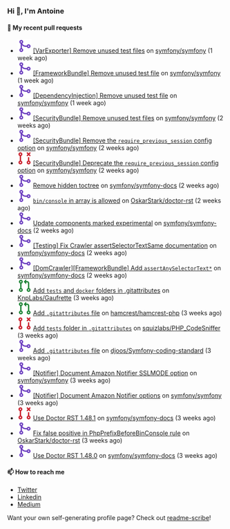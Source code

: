 ### Hi 👋, I'm Antoine

#### 👷 My recent pull requests

- ![](./assets/pr-merged.svg) [[VarExporter] Remove unused test files](https://github.com/symfony/symfony/pull/51406) on [symfony/symfony](https://github.com/symfony/symfony) (1 week ago)
- ![](./assets/pr-merged.svg) [[FrameworkBundle] Remove unused test file](https://github.com/symfony/symfony/pull/51405) on [symfony/symfony](https://github.com/symfony/symfony) (1 week ago)
- ![](./assets/pr-merged.svg) [[DependencyInjection] Remove unused test file](https://github.com/symfony/symfony/pull/51404) on [symfony/symfony](https://github.com/symfony/symfony) (1 week ago)
- ![](./assets/pr-merged.svg) [[SecurityBundle] Remove unused test files](https://github.com/symfony/symfony/pull/51362) on [symfony/symfony](https://github.com/symfony/symfony) (2 weeks ago)
- ![](./assets/pr-merged.svg) [[SecurityBundle] Remove the `require_previous_session` config option](https://github.com/symfony/symfony/pull/51333) on [symfony/symfony](https://github.com/symfony/symfony) (2 weeks ago)
- ![](./assets/pr-closed.svg) [[SecurityBundle] Deprecate the `require_previous_session` config option](https://github.com/symfony/symfony/pull/51332) on [symfony/symfony](https://github.com/symfony/symfony) (2 weeks ago)
- ![](./assets/pr-merged.svg) [Remove hidden toctree](https://github.com/symfony/symfony-docs/pull/18724) on [symfony/symfony-docs](https://github.com/symfony/symfony-docs) (2 weeks ago)
- ![](./assets/pr-merged.svg) [`bin/console` in array is allowed](https://github.com/OskarStark/doctor-rst/pull/1469) on [OskarStark/doctor-rst](https://github.com/OskarStark/doctor-rst) (2 weeks ago)
- ![](./assets/pr-merged.svg) [Update components marked experimental](https://github.com/symfony/symfony-docs/pull/18706) on [symfony/symfony-docs](https://github.com/symfony/symfony-docs) (2 weeks ago)
- ![](./assets/pr-merged.svg) [[Testing] Fix Crawler assertSelectorTextSame documentation](https://github.com/symfony/symfony-docs/pull/18705) on [symfony/symfony-docs](https://github.com/symfony/symfony-docs) (2 weeks ago)
- ![](./assets/pr-merged.svg) [[DomCrawler][FrameworkBundle] Add `assertAnySelectorText*`](https://github.com/symfony/symfony-docs/pull/18704) on [symfony/symfony-docs](https://github.com/symfony/symfony-docs) (2 weeks ago)
- ![](./assets/pr-open.svg) [Add `tests` and `docker` folders in .gitattributes](https://github.com/KnpLabs/Gaufrette/pull/704) on [KnpLabs/Gaufrette](https://github.com/KnpLabs/Gaufrette) (3 weeks ago)
- ![](./assets/pr-open.svg) [Add `.gitattributes` file](https://github.com/hamcrest/hamcrest-php/pull/81) on [hamcrest/hamcrest-php](https://github.com/hamcrest/hamcrest-php) (3 weeks ago)
- ![](./assets/pr-closed.svg) [Add `tests` folder in `.gitattributes`](https://github.com/squizlabs/PHP_CodeSniffer/pull/3866) on [squizlabs/PHP_CodeSniffer](https://github.com/squizlabs/PHP_CodeSniffer) (3 weeks ago)
- ![](./assets/pr-merged.svg) [Add `.gitattributes` file](https://github.com/djoos/Symfony-coding-standard/pull/198) on [djoos/Symfony-coding-standard](https://github.com/djoos/Symfony-coding-standard) (3 weeks ago)
- ![](./assets/pr-merged.svg) [[Notifier] Document Amazon Notifier SSLMODE option](https://github.com/symfony/symfony/pull/51217) on [symfony/symfony](https://github.com/symfony/symfony) (3 weeks ago)
- ![](./assets/pr-merged.svg) [[Notifier] Document Amazon Notifier options](https://github.com/symfony/symfony/pull/51216) on [symfony/symfony](https://github.com/symfony/symfony) (3 weeks ago)
- ![](./assets/pr-closed.svg) [Use Doctor RST 1.48.1](https://github.com/symfony/symfony-docs/pull/18675) on [symfony/symfony-docs](https://github.com/symfony/symfony-docs) (3 weeks ago)
- ![](./assets/pr-merged.svg) [Fix false positive in PhpPrefixBeforeBinConsole rule](https://github.com/OskarStark/doctor-rst/pull/1465) on [OskarStark/doctor-rst](https://github.com/OskarStark/doctor-rst) (3 weeks ago)
- ![](./assets/pr-merged.svg) [Use Doctor RST 1.48.0](https://github.com/symfony/symfony-docs/pull/18651) on [symfony/symfony-docs](https://github.com/symfony/symfony-docs) (3 weeks ago)

#### 📫 How to reach me

- [Twitter](https://twitter.com/a_lamirault)
- [Linkedin](https://www.linkedin.com/in/antoine-lamirault-9a9a9a107/)
- [Medium](https://alamirault.medium.com)

Want your own self-generating profile page? Check out [readme-scribe](https://github.com/muesli/readme-scribe)!
